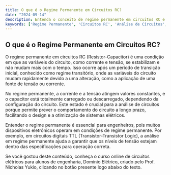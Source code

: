 ```yaml
---
title: O que é o Regime Permanente em Circuitos RC?
date: "2024-09-14"
description: Entenda o conceito de regime permanente em circuitos RC e sua importância na análise de circuitos elétricos.
keywords: ['Regime Permanente', 'Circuitos RC', 'Análise de Circuitos', 'Domínio Elétrico']
---
```


## O que é o Regime Permanente em Circuitos RC?

O regime permanente em circuitos RC (Resistor-Capacitor) é uma condição em que as variáveis do circuito, como corrente e tensão, se estabilizam e não mudam mais com o tempo. Isso ocorre após um período de transição inicial, conhecido como regime transitório, onde as variáveis do circuito mudam rapidamente devido a uma alteração, como a aplicação de uma fonte de tensão ou corrente.

No regime permanente, a corrente e a tensão atingem valores constantes, e o capacitor está totalmente carregado ou descarregado, dependendo da configuração do circuito. Este estado é crucial para a análise de circuitos porque permite prever o comportamento do circuito a longo prazo, facilitando o design e a otimização de sistemas elétricos.

Entender o regime permanente é essencial para engenheiros, pois muitos dispositivos eletrônicos operam em condições de regime permanente. Por exemplo, em circuitos digitais TTL (Transistor-Transistor Logic), a análise em regime permanente ajuda a garantir que os níveis de tensão estejam dentro das especificações para operação correta.

Se você gostou deste conteúdo, conheça o curso online de circuitos elétricos para alunos de engenharia, Domínio Elétrico, criado pelo Prof. Nicholas Yukio, clicando no botão presente logo abaixo do texto.